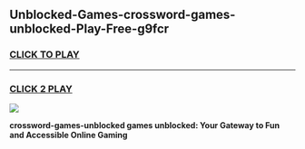 
## Unblocked-Games-crossword-games-unblocked-Play-Free-g9fcr
<h3>
<a href="https://premium76.site?title=crossword-games-unblocked&ref=21A">CLICK TO PLAY</a></h3>
<hr>

<h3>
<a href="https://premium76.site?title=crossword-games-unblocked&ref=21A">CLICK 2 PLAY</a>
  
</h3>

<a href="https://premium76.site?title=crossword-games-unblocked&ref=21A"><img src="https://clearcache.store/games.png"></a>


**crossword-games-unblocked games unblocked: Your Gateway to Fun and Accessible Online Gaming**
